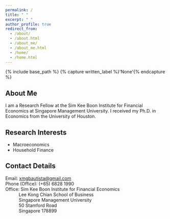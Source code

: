 ```yaml
---
permalink: /
title: " "
excerpt: " "
author_profile: true
redirect_from: 
  - /about/
  - /about.html
  - /about_me/
  - /about_me.html
  - /home/
  - /home.html
---
```


{% include base_path %}
{% capture written_label %}'None'{% endcapture %}

## About Me

I am a Research Fellow at the Sim Kee Boon Institute for Financial Economics at Singapore Management University. I received my Ph.D. in 
Economics from the University of Houston.

## Research Interests
* Macroeconomics
* Household Finance

## Contact Details
Email: [xmgbautista@gmail.com](mailto:xmgbautista@gmail.com) <br>
Phone (Office): (+65) 6828 1990 <br>
Office: Sim Kee Boon Institute for Financial Economics <br>
&emsp;&emsp;&emsp;Lee Kong Chian School of Business <br>
&emsp;&emsp;&emsp;Singapore Management University <br>
&emsp;&emsp;&emsp;50 Stamford Road <br>
&emsp;&emsp;&emsp;Singapore 178899